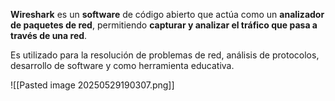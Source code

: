 **Wireshark** es un **software** de código abierto que actúa como un **analizador de paquetes de red**, permitiendo **capturar y analizar el tráfico que pasa a través de una red**.

Es utilizado para la resolución de problemas de red, análisis de protocolos, desarrollo de software y como herramienta educativa. 

![[Pasted image 20250529190307.png]]
